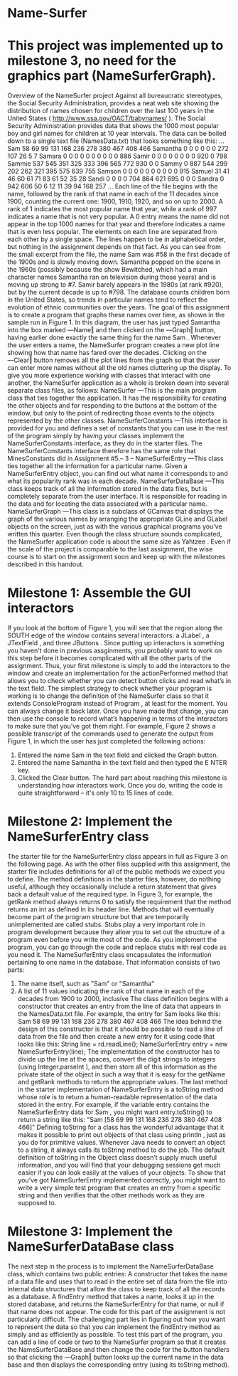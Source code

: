 # Name-Surfer

# This project was implemented up to milestone 3, no need for the graphics part (NameSurferGraph).

Overview of the NameSurfer project
Against all bureaucratic stereotypes, the Social Security Administration, provides a neat web site showing the distribution of names chosen for children over the last 100 years in the United States ( http://www.ssa.gov/OACT/babynames/ ). The Social Security Administration provides data that shows the 1000 most popular boy and girl names for children at 10 year intervals. The data can be boiled down to a single text file (NamesData.txt) that looks something like this:
...
         Sam 58 69 99 131 168 236 278 380 467 408 466
         Samantha 0 0 0 0 0 0 272 107 26 5 7
         Samara 0 0 0 0 0 0 0 0 0 0 886
         Samir 0 0 0 0 0 0 0 0 920 0 798
         Sammie 537 545 351 325 333 396 565 772 930 0 0
         Sammy 0 887 544 299 202 262 321 395 575 639 755
         Samson 0 0 0 0 0 0 0 0 0 0 915
         Samuel 31 41 46 60 61 71 83 61 52 35 28
Sandi 0 0 0 0 704 864 621 695 0 0 0 Sandra 0 942 606 50 6 12 11 39 94 168 257 ...
Each line of the file begins with the name, followed by the rank of that name in each of the 11 decades since 1900, counting the current one: 1900, 1910, 1920, and so on up to 2000. A rank of 1 indicates the most popular name that year, while a rank of 997 indicates a name that is not very popular. A 0 entry means the name did not appear in the top 1000 names for that year and therefore indicates a name that is even less popular. The elements on each line are separated from each other by a single space. The lines happen to be in alphabetical order, but nothing in the assignment depends on that fact. As you can see from the small excerpt from the file, the name Sam was #58 in the first decade of the 1900s and is slowly moving down. Samantha popped on the scene in the 1960s (possibly because the show Bewitched, which had a main character names Samantha ran on television during those years) and is moving up strong to #7. Samir barely appears in the 1980s (at rank #920), but by the current decade is up to #798. The database counts children born in the United States, so trends in particular names tend to reflect the evolution of ethnic communities over the years.
The goal of this assignment is to create a program that graphs these names over time, as shown in the sample run in Figure 1. In this diagram, the user has just typed Samantha into the box marked ―Name‖ and then clicked on the ―Graph‖ button, having earlier done exactly the same thing for the name Sam . Whenever the user enters a name, the NameSurfer program creates a new plot line showing how that name has fared over the decades. Clicking on the ―Clear‖ button removes all the plot lines from the graph so that the user can enter more names without all the old names cluttering up the display.
To give you more experience working with classes that interact with one another, the NameSurfer application as a whole is broken down into several separate class files, as follows:
NameSurfer —This is the main program class that ties together the application. It has the responsibility for creating the other objects and for responding to the buttons at the bottom of the window, but only to the point of redirecting those events to the objects represented by the other classes.
NameSurferConstants —This interface is provided for you and defines a set of constants that you can use in the rest of the program simply by having your classes implement the NameSurferConstants interface, as they do in the starter files. The NameSurferConstants interface therefore has the same role that MinesConstants did in Assignment #5.– 3 – NameSurferEntry —This class ties together all the information for a particular name. Given a NameSurferEntry object, you can find out what name it corresponds to and what its popularity rank was in each decade.
NameSurferDataBase —This class keeps track of all the information stored in the data files, but is completely separate from the user interface. It is responsible for reading in the data and for locating the data associated with a particular name.
NameSurferGraph —This class is a subclass of GCanvas that displays the graph of the various names by arranging the appropriate GLine and GLabel objects on the screen, just as with the various graphical programs you’ve written this quarter.
Even though the class structure sounds complicated, the NameSurfer application code is about the same size as Yahtzee . Even if the scale of the project is comparable to the last assignment, the wise course is to start on the assignment soon and keep up with the milestones described in this handout.

# Milestone 1: Assemble the GUI interactors
If you look at the bottom of Figure 1, you will see that the region along the SOUTH edge of the window contains several interactors: a JLabel , a JTextField , and three JButtons . Since putting up interactors is something you haven't done in previous assginments, you probably want to work on this step before it becomes complicated with all the other parts of the assignment. Thus, your first milestone is simply to add the interactors to the window and create an implementation for the actionPerformed method that allows you to check whether you can detect button clicks and read what’s in the text field.
The simplest strategy to check whether your program is working is to change the definition of the NameSurfer class so that it extends ConsoleProgram instead of Program , at least for the moment. You can always change it back later. Once you have made that change, you can then use the console to record what’s happening in terms of the interactors to make sure that you’ve got them right. For example, Figure 2 shows a possible transcript of the commands used to generate the output from Figure 1, in which the user has just completed the following actions:
1. Entered the name Sam in the text field and clicked the Graph button.
2. Entered the name Samantha in the text field and then typed the E NTER key.
3. Clicked the Clear button.
The hard part about reaching this milestone is understanding how interactors work. Once you do, writing the code is quite straightforward – it's only 10 to 15 lines of code.

# Milestone 2: Implement the NameSurferEntry class
The starter file for the NameSurferEntry class appears in full as Figure 3 on the following page. As with the other files supplied with this assignment, the starter file includes definitions for all of the public methods we expect you to define. The method definitions in the starter files, however, do nothing useful, although they occasionally include a return statement that gives back a default value of the required type. In Figure 3, for example, the getRank method always returns 0 to satisfy the requirement that the method returns an int as defined in its header line.
Methods that will eventually become part of the program structure but that are temporarily unimplemented are called stubs. Stubs play a very important role in program development because they allow you to set out the structure of a program even before you write most of the code. As you implement the program, you can go through the code and replace stubs with real code as you need it. The NameSurferEntry class encapsulates the information pertaining to one name in the database. That information consists of two parts:
1. The name itself, such as "Sam" or "Samantha"
2. A list of 11 values indicating the rank of that name in each of the decades from 1900 to 2000,
inclusive
The class definition begins with a constructor that creates an entry from the line of data that appears in the NamesData.txt file. For example, the entry for Sam looks like this:
         Sam 58 69 99 131 168 236 278 380 467 408 466
The idea behind the design of this constructor is that it should be possible to read a line of data from the file and then create a new entry for it using code that looks like this:
String line = rd.readLine();
NameSurferEntry entry = new NameSurferEntry(line);
The implementation of the constructor has to divide up the line at the spaces, convert the digit strings to integers (using Integer.parseInt ), and then store all of this information as the private state of the object in such a way that it is easy for the getName and getRank methods to return the appropriate values.
The last method in the starter implementation of NameSurferEntry is a toString method whose role is to return a human-readable representation of the data stored in the entry. For example, if the variable entry contains the NameSurferEntry data for Sam , you might want entry.toString() to return a string like this:
"Sam [58 69 99 131 168 236 278 380 467 408 466]"
Defining toString for a class has the wonderful advantage that it makes it possible to print out objects of that class using println , just as you do for primitive values. Whenever Java needs to convert an object to a string, it always calls its toString method to do the job. The default definition of toString in the Object class doesn’t supply much useful information, and you will find that your debugging sessions get much easier if you can look easily at the values of your objects.
To show that you’ve got NameSurferEntry implemented correctly, you might want to write a very simple test program that creates an entry from a specific string and then verifies that the other methods work as they are supposed to.

# Milestone 3: Implement the NameSurferDataBase class
The next step in the process is to implement the NameSurferDataBase class, which contains two public entries:
A constructor that takes the name of a data file and uses that to read in the entire set of data from the file into internal data structures that allow the class to keep track of all the records as a database.
A findEntry method that takes a name, looks it up in the stored database, and returns the NameSurferEntry for that name, or null if that name does not appear.
The code for this part of the assignment is not particularly difficult. The challenging part lies in figuring out how you want to represent the data so that you can implement the findEntry method as simply and as efficiently as possible.
To test this part of the program, you can add a line of code or two to the NameSurfer program so that it creates the NameSurferDataBase and then change the code for the button handlers so that clicking the ―Graph‖ button looks up the current name in the data base and then displays the corresponding entry (using its toString method).
 
